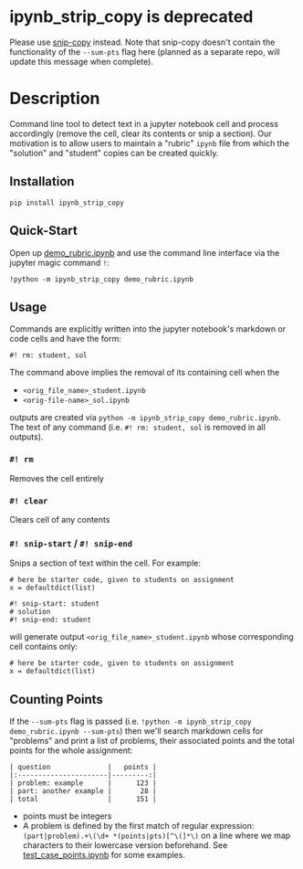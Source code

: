 # ipynb_strip_copy is deprecated

Please use [snip-copy](https://github.com/matthigger/snip_copy) instead.  Note that snip-copy doesn't contain the functionality of the `--sum-pts` flag here (planned as a separate repo, will update this message when complete).

# Description

Command line tool to detect text in a jupyter notebook cell and process
accordingly (remove the cell, clear its contents or snip a section). Our
motivation is to allow users to maintain a "rubric" `ipynb` file from
which the "solution" and "student" copies can be created quickly.

## Installation

    pip install ipynb_strip_copy

## Quick-Start

Open
up [demo_rubric.ipynb](https://github.com/matthigger/ipynb_strip_copy/blob/main/demo_rubric.ipynb)
and use the
command line interface via the jupyter magic command `!`:

    !python -m ipynb_strip_copy demo_rubric.ipynb

## Usage

Commands are explicitly written into the jupyter notebook's markdown or code cells and have the form:

    #! rm: student, sol

The command above implies the removal of its containing cell when
the 
- `<orig_file_name>_student.ipynb`
- `<orig-file-name>_sol.ipynb`

outputs are created via `python -m ipynb_strip_copy demo_rubric.ipynb`. The text of any command (i.e. `#! rm: student, sol` is removed in all outputs).

### `#! rm`

Removes the cell entirely

### `#! clear`

Clears cell of any contents

### `#! snip-start` / `#! snip-end`

Snips a section of text within the cell. For example:

    # here be starter code, given to students on assignment
    x = defaultdict(list)
    
    #! snip-start: student
    # solution
    #! snip-end: student

will generate output `<orig_file_name>_student.ipynb` whose corresponding cell
contains only:

    # here be starter code, given to students on assignment
    x = defaultdict(list)

## Counting Points

If the `--sum-pts` flag is passed (i.e. `!python -m ipynb_strip_copy demo_rubric.ipynb --sum-pts`) then we'll search markdown cells for "problems" and print a list of problems, their associated points and the total points for the whole assignment:

    | question              |   points |
    |:----------------------|---------:|
    | problem: example      |      123 |
    | part: another example |       28 |
    | total                 |      151 |


- points must be integers
- A problem is defined by the first match of regular expression: `(part|problem).+\(\d+ *(points|pts)[^\(]*\)` on a line where we map characters to their lowercase version beforehand.  See [test_case_points.ipynb](test/test_case_points.ipynb) for some examples.